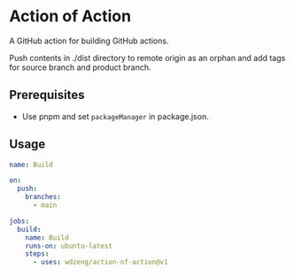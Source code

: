 # Action of Action

A GitHub action for building GitHub actions.

Push contents in ./dist directory to remote origin as an orphan and add tags for source branch and product branch.

## Prerequisites

- Use pnpm and set `packageManager` in package.json.

## Usage

```yml
name: Build

on:
  push:
    branches:
      - main

jobs:
  build:
    name: Build
    runs-on: ubuntu-latest
    steps:
      - uses: wdzeng/action-of-action@v1
```
